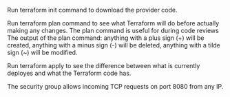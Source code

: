 Run terraform init command to download the provider code.

Run terraform plan command to see what Terraform will do before actually making any changes.
The plan command is useful for during code reviews
The output of the plan command: anything with a plus sign (+) will be created, anything with a minus sign (-) will be deleted, anything with a tilde sign (~) will be modified.

Run terraform apply to see the difference between what is currently deployes and what the Terraform code has.

The security group allows incoming TCP requests on port 8080 from any IP.